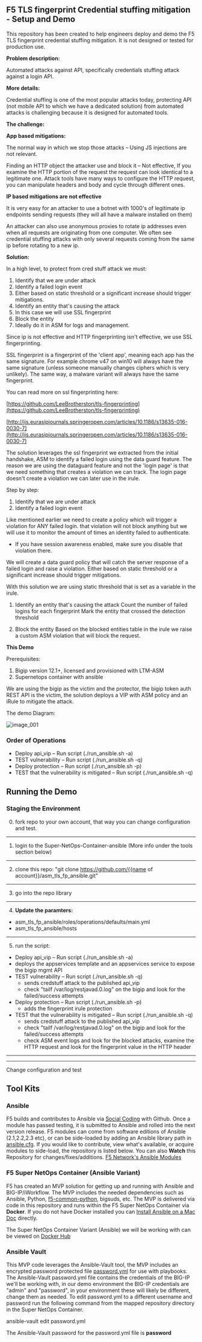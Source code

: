## **F5 TLS fingerprint Credential stuffing mitigation - Setup and Demo**

This repository has been created to help engineers deploy and demo the F5 TLS fingerprint credential stuffing mitigation. It is not designed or tested for production use.

**Problem description:**

Automated attacks against API, specifically credentials stuffing attack against a login API.

**More details:**

Credential stuffing is one of the most popular attacks today, protecting API (not mobile API to which we have a dedicated solution) from automated attacks is challenging because it is designed for automated tools.

**The challenge:**

**App based mitigations:**

The normal way in which we stop those attacks – Using JS injections are not relevant.

Finding an HTTP object the attacker use and block it – Not effective, If you examine the HTTP portion of the request the request can look identical to a legitimate one. Attack tools have many ways to configure the HTTP request, you can manipulate headers and body and cycle through different ones.

**IP based mitigations are not effective**

It is very easy for an attacker to use a botnet with 1000&#39;s of legitimate ip endpoints sending requests (they will all have a malware installed on them)

An attacker can also use anonymous proxies to rotate ip addresses even when all requests are originating from one computer. We often see credential stuffing attacks with only several requests coming from the same ip before rotating to a new ip.

**Solution:**

In a high level, to protect from cred stuff attack we must:

1. Identify that we are under attack
  1. Identify a failed login event
  2. Either based on static threshold or a significant increase should trigger mitigations.
2. Identify an entity that&#39;s causing the attack
  1. In this case we will use SSL fingerprint
3. Block the entity
  1. Ideally do it in ASM for logs and management.

Since ip is not effective and HTTP fingerprinting isn&#39;t effective, we use SSL fingerprinting.

SSL fingerprint is a fingerprint of the &#39;client app&#39;, meaning each app has the same signature. For example chrome v47 on win10 will always have the same signature (unless someone manually changes ciphers which is very unlikely). The same way, a malware variant will always have the same fingerprint.

You can read more on ssl fingerprinting here:

[https://github.com/LeeBrotherston/tls-fingerprinting](https://github.com/LeeBrotherston/tls-fingerprinting)

[http://jis.eurasipjournals.springeropen.com/articles/10.1186/s13635-016-0030-7](http://jis.eurasipjournals.springeropen.com/articles/10.1186/s13635-016-0030-7)

The solution leverages the ssl fingerprint we extracted from the initial handshake, ASM to identify a failed login using the data guard feature. The reason we are using the dataguard feature and not the &#39;login page&#39; is that we need something that creates a violation we can track. The login page doesn&#39;t create a violation we can later use in the irule.

Step by step:

1. Identify that we are under attack
  1. Identify a failed login event

Like mentioned earlier we need to create a policy which will trigger a violation for ANY failed login. that violation will not block anything but we will use it to monitor the amount of times an identity failed to authenticate.

  - If you have session awareness enabled, make sure you disable that violation there.

We will create a data guard policy that will catch the server response of a failed login and raise a violation.
Either based on static threshold or a significant increase should trigger mitigations.

With this solution we are using static threshold that is set as a variable in the irule.

1. Identify an entity that&#39;s causing the attack
  Count the number of failed logins for each fingerprint
  Mark the entity that crossed the detection threshold

1. Block the entity
  Based on the blocked entities table in the irule we raise a custom ASM violation that will block the request.

**This Demo**

Prerequisites:

1. Bigip version 12.1+, licensed and provisioned with LTM-ASM
2. Supernetops container with ansible

We are using the bigip as the victim and the protector, the bigip token auth REST API is the victim, the solution deploys a VIP with ASM policy and an iRule to mitigate the attack.

The demo Diagram:

![image_001](/misc/images/demo_diagram.png)
### **Order of Operations**
- Deploy api_vip – Run script (./run\_ansible.sh -a)
- TEST vulnerability – Run script (./run\_ansible.sh -q)
- Deploy protection – Run script (./run\_ansible.sh -p)
- TEST that the vulnerability is mitigated – Run script (./run\_ansible.sh -q)

## **Running the Demo**

### **Staging the Environment**
0. fork repo to your own account, that way you can change configuration and test.
------------------------------------------------------------------------------------------
1. login to the Super-NetOps-Container-ansible (More info under the tools section below)
------------------------------------------------------------------------------------------
2. clone this repo: "git clone https://github.com/{{name of account}}/asm_tls_fp_ansible.git"
------------------------------------------------------------------------------------------
3. go into the repo library 
------------------------------------------------------------------------------------------
4. **Update the paramters:**
  - asm_tls_fp_ansible/roles/operations/defaults/main.yml
  - asm_tls_fp_ansible/hosts
------------------------------------------------------------------------------------------
5. run the script:
- Deploy api_vip – Run script (./run\_ansible.sh -a)
- deploys the appservices template and an appservices service to expose the bigip mgmt API 
- TEST vulnerability – Run script (./run\_ansible.sh -q)
    - sends credstuff attack to the published api_vip
    - check "tailf /var/log/restjavad.0.log" on the bigip and look for the failed/success attempts
- Deploy protection – Run script (./run\_ansible.sh -p)
    - adds the fingerprint irule protection 
- TEST that the vulnerability is mitigated – Run script (./run\_ansible.sh -q)
    - sends credstuff attack to the published api_vip
    - check "tailf /var/log/restjavad.0.log" on the bigip and look for the failed/success attempts
    - check ASM event logs and look for the blocked attacks, examine the HTTP request and look for the fingerprint value in the HTTP header

------------------------------------------------------------------------------------------
------------------------------------------------------------------------------------------
Change configuration and test 




## **Tool Kits**

### **Ansible**

F5 builds and contributes to Ansible via  [Social Coding](https://youtu.be/vTiINnsHSc4) with Github. Once a module has passed testing, it is submitted to Ansible and rolled into the next version release. F5 modules can come from software editions of Ansible (2.1,2.2,2.3 etc), or can be side-loaded by adding an Ansible library path in  [ansible.cfg](https://github.com/jmcalalang/Ansible_Meetups/blob/master/ansible.cfg). If you would like to contribute, view what&#39;s available, or acquire modules to side-load, the repository is listed below. You can also  **Watch**  this Repository for changes/fixes/additions. [F5 Network&#39;s Ansible Modules](https://github.com/F5Networks/f5-ansible/tree/devel/library)

### **F5 Super NetOps Container (Ansible Variant)**

F5 has created an MVP solution for getting up and running with Ansible and BIG-IP/iWorkflow. The MVP includes the needed dependencies such as Ansible, Python,  [f5-common-python](https://github.com/F5Networks/f5-common-python), bigsuds, etc. The MVP is delivered via code in this repository and runs within the F5 Super NetOps Container via  **Docker**. If you do not have Docker installed you can  [Install Ansible on a Mac Doc](https://github.com/jmcalalang/Ansible_Meetups/blob/master/docs/INSTALL.md) directly.

The Super NetOps Container Variant (Ansible) we will be working with can be viewed on  [Docker Hub](https://hub.docker.com/r/f5devcentral/f5-super-netops-container/)


### **Ansible Vault**

This MVP code leverages the Ansible-Vault tool, the MVP includes an encrypted password protected file  [password.yml](https://github.com/jmcalalang/Ansible_Meetups/blob/master/password.yml) for use with playbooks. The Ansible-Vault password.yml file contains the credentials of the BIG-IP we&#39;ll be working with, in our demo environment the BIG-IP credentials are &quot;admin&quot; and &quot;password&quot;, in your environment these will likely be different, change them as needed. To edit password.yml to a different username and password run the following command from the mapped repository directory in the Super NetOps Container.

ansible-vault edit password.yml

The Ansible-Vault password for the password.yml file is  **password**




